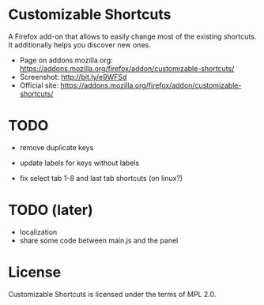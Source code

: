 # Customizable Shortcuts

A Firefox add-on that allows to easily change most of the existing shortcuts.
It additionally helps you discover new ones.

- Page on addons.mozilla.org: <https://addons.mozilla.org/firefox/addon/customizable-shortcuts/>
- Screenshot: <http://bit.ly/e9WFSd>
- Official site: <https://addons.mozilla.org/firefox/addon/customizable-shortcuts/>

# TODO

* remove duplicate keys
* update labels for keys without labels

* fix select tab 1-8 and last tab shortcuts (on linux?)

# TODO (later)

* localization
* share some code between main.js and the panel

# License

Customizable Shortcuts is licensed under the terms of MPL 2.0.
